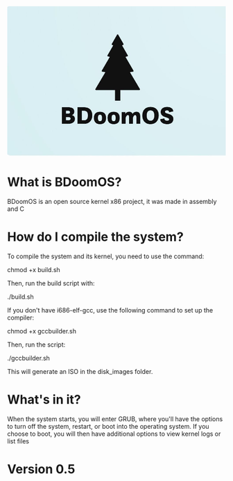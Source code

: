 ![BDoomOS](bdoom.jpg)

# What is BDoomOS?

BDoomOS is an open source kernel x86 project, it was made in assembly and C 

# How do I compile the system?

To compile the system and its kernel, you need to use the command:

chmod +x build.sh

Then, run the build script with:

./build.sh

If you don't have i686-elf-gcc, use the following command to set up the compiler:

chmod +x gccbuilder.sh

Then, run the script:

./gccbuilder.sh

This will generate an ISO in the disk_images folder. 

# What's in it?

When the system starts, you will enter GRUB, where you'll have the options to turn off the system, restart, or boot into the operating system. If you choose to boot, you will then have additional options to view kernel logs or list files

# Version 0.5



